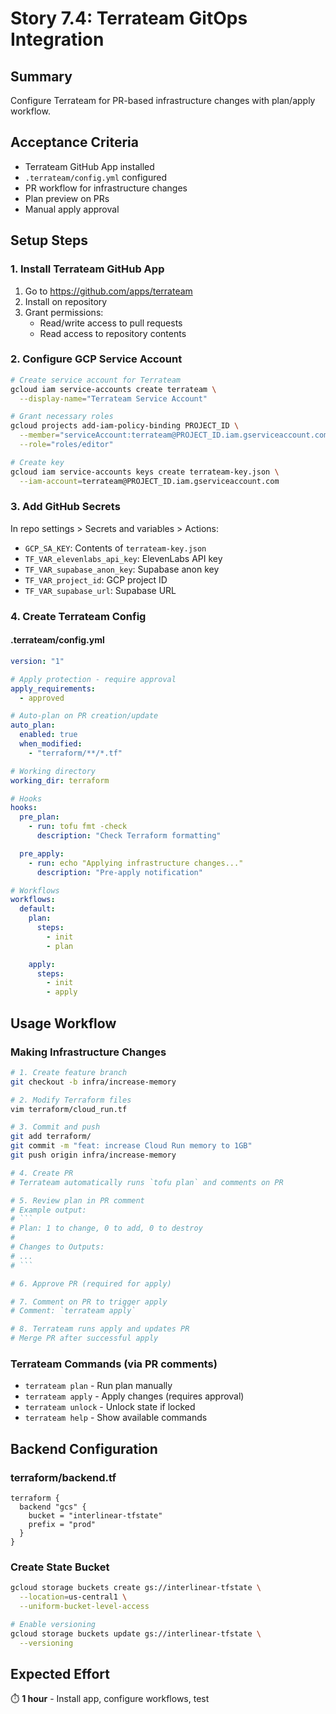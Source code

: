 # Story 7.4: Terrateam GitOps Integration

## Summary
Configure Terrateam for PR-based infrastructure changes with plan/apply workflow.

## Acceptance Criteria
- Terrateam GitHub App installed
- `.terrateam/config.yml` configured
- PR workflow for infrastructure changes
- Plan preview on PRs
- Manual apply approval

## Setup Steps

### 1. Install Terrateam GitHub App
1. Go to https://github.com/apps/terrateam
2. Install on repository
3. Grant permissions:
   - Read/write access to pull requests
   - Read access to repository contents

### 2. Configure GCP Service Account
```bash
# Create service account for Terrateam
gcloud iam service-accounts create terrateam \
  --display-name="Terrateam Service Account"

# Grant necessary roles
gcloud projects add-iam-policy-binding PROJECT_ID \
  --member="serviceAccount:terrateam@PROJECT_ID.iam.gserviceaccount.com" \
  --role="roles/editor"

# Create key
gcloud iam service-accounts keys create terrateam-key.json \
  --iam-account=terrateam@PROJECT_ID.iam.gserviceaccount.com
```

### 3. Add GitHub Secrets
In repo settings > Secrets and variables > Actions:
- `GCP_SA_KEY`: Contents of `terrateam-key.json`
- `TF_VAR_elevenlabs_api_key`: ElevenLabs API key
- `TF_VAR_supabase_anon_key`: Supabase anon key
- `TF_VAR_project_id`: GCP project ID
- `TF_VAR_supabase_url`: Supabase URL

### 4. Create Terrateam Config

#### .terrateam/config.yml
```yaml
version: "1"

# Apply protection - require approval
apply_requirements:
  - approved

# Auto-plan on PR creation/update
auto_plan:
  enabled: true
  when_modified:
    - "terraform/**/*.tf"

# Working directory
working_dir: terraform

# Hooks
hooks:
  pre_plan:
    - run: tofu fmt -check
      description: "Check Terraform formatting"

  pre_apply:
    - run: echo "Applying infrastructure changes..."
      description: "Pre-apply notification"

# Workflows
workflows:
  default:
    plan:
      steps:
        - init
        - plan

    apply:
      steps:
        - init
        - apply
```

## Usage Workflow

### Making Infrastructure Changes
```bash
# 1. Create feature branch
git checkout -b infra/increase-memory

# 2. Modify Terraform files
vim terraform/cloud_run.tf

# 3. Commit and push
git add terraform/
git commit -m "feat: increase Cloud Run memory to 1GB"
git push origin infra/increase-memory

# 4. Create PR
# Terrateam automatically runs `tofu plan` and comments on PR

# 5. Review plan in PR comment
# Example output:
# ```
# Plan: 1 to change, 0 to add, 0 to destroy
#
# Changes to Outputs:
# ...
# ```

# 6. Approve PR (required for apply)

# 7. Comment on PR to trigger apply
# Comment: `terrateam apply`

# 8. Terrateam runs apply and updates PR
# Merge PR after successful apply
```

### Terrateam Commands (via PR comments)
- `terrateam plan` - Run plan manually
- `terrateam apply` - Apply changes (requires approval)
- `terrateam unlock` - Unlock state if locked
- `terrateam help` - Show available commands

## Backend Configuration

### terraform/backend.tf
```hcl
terraform {
  backend "gcs" {
    bucket = "interlinear-tfstate"
    prefix = "prod"
  }
}
```

### Create State Bucket
```bash
gcloud storage buckets create gs://interlinear-tfstate \
  --location=us-central1 \
  --uniform-bucket-level-access

# Enable versioning
gcloud storage buckets update gs://interlinear-tfstate \
  --versioning
```

## Expected Effort
⏱️ **1 hour** - Install app, configure workflows, test
